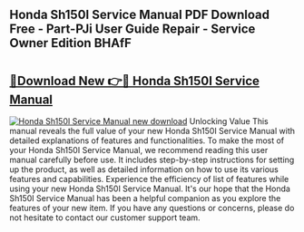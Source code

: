 ## Honda Sh150I Service Manual PDF Download Free - Part-PJi User Guide Repair - Service Owner Edition BHAfF

# <h2><a href="http://bc23434.oget.top/?id=Honda+Sh150I+Service+Manual">🔗Download New 👉🔴 Honda Sh150I Service Manual</a></h2>

[![Honda Sh150I Service Manual new download](https://i.imgur.com/5g1atiW.png)](http://bc23434.oget.top/?id=Honda+Sh150I+Service+Manual)
Unlocking Value This manual reveals the full value of your new Honda Sh150I Service Manual with detailed explanations of features and functionalities. To make the most of your Honda Sh150I Service Manual, we recommend reading this user manual carefully before use. It includes step-by-step instructions for setting up the product, as well as detailed information on how to use its various features and capabilities. Experience the efficiency of list of features while using your new Honda Sh150I Service Manual. It's our hope that the Honda Sh150I Service Manual has been a helpful companion as you explore the features of your new item. If you have any questions or concerns, please do not hesitate to contact our customer support team.
